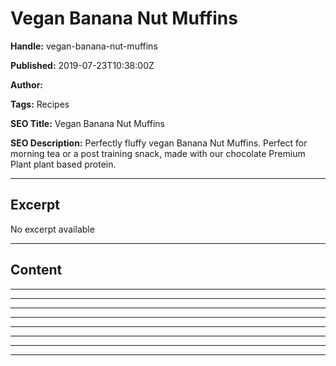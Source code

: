# Vegan Banana Nut Muffins

**Handle:** vegan-banana-nut-muffins

**Published:** 2019-07-23T10:38:00Z

**Author:**  

**Tags:** Recipes

**SEO Title:** Vegan Banana Nut Muffins

**SEO Description:** Perfectly fluffy vegan Banana Nut Muffins. Perfect for morning tea or a post training snack, made with our chocolate Premium Plant plant based protein.

---

## Excerpt

No excerpt available

---

## Content

---

---

---

---

---

---

---

---

